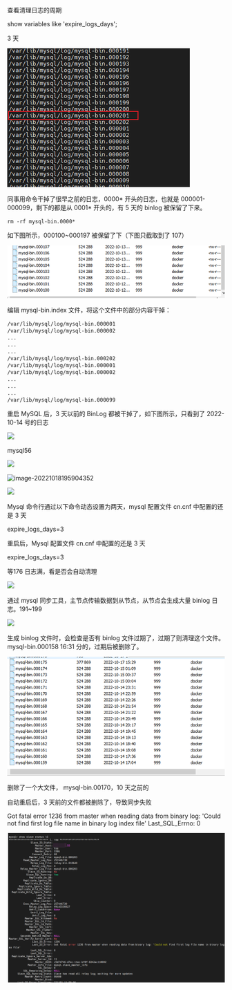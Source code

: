 查看清理日志的周期

show variables like 'expire_logs_days';



3 天

![image-20221017151427916](17.一次MySQL_BinLog爆了的排查记录.assets/image-20221017151427916.png)



同事用命令干掉了很早之前的日志，0000* 开头的日志，也就是 000001-000099，剩下的都是从 0001* 开头的，有 5 天的 binlog 被保留了下来。

``` SH
rm -rf mysql-bin.0000*
```



如下图所示，000100~000197 被保留了下（下图只截取到了 107）



![image-20221017151518347](17.一次MySQL_BinLog爆了的排查记录.assets/image-20221017151518347.png)





编辑 mysql-bin.index 文件，将这个文件中的部分内容干掉：

``` 
/var/lib/mysql/log/mysql-bin.000001
/var/lib/mysql/log/mysql-bin.000002
...
...
...
/var/lib/mysql/log/mysql-bin.000202
/var/lib/mysql/log/mysql-bin.000001
/var/lib/mysql/log/mysql-bin.000002
...
...
...
/var/lib/mysql/log/mysql-bin.000099
```



重启 MySQL 后，3 天以前的 BinLog 都被干掉了，如下图所示，只看到了 2022-10-14 号的日志





![](http://cdn.jayh.club/uPic/image-20221018195805041KaFhmB.png)





mysql56



![](http://cdn.jayh.club/uPic/image-202210181958268421WhMTp.png)

![image-20221018195904352](http://cdn.jayh.club/uPic/image-20221018195904352xUckzs.png)

![](http://cdn.jayh.club/uPic/image-20221018195918700OGsn7Q.png)

Mysql 命令行通过以下命令动态设置为两天，mysql 配置文件 cn.cnf 中配置的还是 3 天

expire_logs_days=3

重启后，Mysql 配置文件 cn.cnf 中配置的还是 3 天

expire_logs_days=3



等176 日志满，看是否会自动清理

![](http://cdn.jayh.club/uPic/image-20221018195937190vyHG79.png)

通过 mysql 同步工具，主节点传输数据到从节点，从节点会生成大量 binlog 日志。191~199

![](http://cdn.jayh.club/uPic/image-202210182000219579cSkbR.png)

生成 binlog 文件时，会检查是否有 binlog 文件过期了，过期了则清理这个文件。mysql-bin.000158 16:31 分的，过期后被删除了。

![image-20221017163337595](17.一次MySQL_BinLog爆了的排查记录.assets/image-20221017163337595.png)



删除了一个大文件， mysql-bin.00170，10 天之前的



自动重启后，3 天前的文件都被删除了，导致同步失败

 Got fatal error 1236 from master when reading data from binary log: 'Could not find first log file name in binary log index file'
               Last_SQL_Errno: 0

![image-20221101110523482](17.一次MySQL_BinLog爆了的排查记录.assets/image-20221101110523482.png)